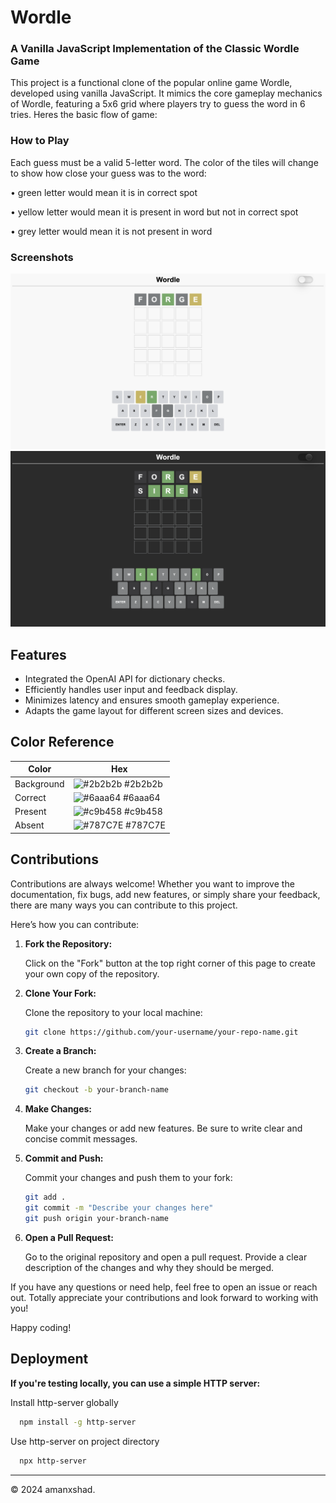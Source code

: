
# Wordle

### A Vanilla JavaScript Implementation of the Classic Wordle Game

This project is a functional clone of the popular online game Wordle, developed using vanilla JavaScript. It mimics the core gameplay mechanics of Wordle, featuring a 5x6 grid where players try to guess the word in 6 tries. Heres the basic flow of game:

### How to Play

Each guess must be a valid 5-letter word. The color of the tiles will change to show how close your guess was to the word:

• green letter would mean it is in correct spot

• yellow letter would mean it is present in word but not in correct spot

• grey letter would mean it is not present in word
### Screenshots

![App Screenshot1](./images/ss1.png)
![App Screenshot2](./images/ss2.png)

## Features


- Integrated the OpenAI API for dictionary checks.
- Efficiently handles user input and feedback display.
- Minimizes latency and ensures smooth gameplay experience.
- Adapts the game layout for different screen sizes and devices.

## Color Reference

| Color             | Hex                                                                |
| ----------------- | ------------------------------------------------------------------ |
| Background| ![#2b2b2b](https://via.placeholder.com/10/2b2b2b?text=+) #2b2b2b |
| Correct | ![#6aaa64](https://via.placeholder.com/10/6aaa64?text=+) #6aaa64 |
| Present | ![#c9b458](https://via.placeholder.com/10/c9b458?text=+) #c9b458 |
| Absent | ![#787C7E](https://via.placeholder.com/10/787C7E?text=+) #787C7E |


## Contributions

Contributions are always welcome! Whether you want to improve the documentation, fix bugs, add new features, or simply share your feedback, there are many ways you can contribute to this project.

Here’s how you can contribute:

1. **Fork the Repository:**

   Click on the "Fork" button at the top right corner of this page to create your own copy of the repository.

2. **Clone Your Fork:**

   Clone the repository to your local machine:
     ```bash
     git clone https://github.com/your-username/your-repo-name.git
     ```

3. **Create a Branch:**

   Create a new branch for your changes:
     ```bash
     git checkout -b your-branch-name
     ```

4. **Make Changes:**

   Make your changes or add new features. Be sure to write clear and concise commit messages.

5. **Commit and Push:**

   Commit your changes and push them to your fork:
     ```bash
     git add .
     git commit -m "Describe your changes here"
     git push origin your-branch-name
     ```

6. **Open a Pull Request:**

   Go to the original repository and open a pull request. Provide a clear description of the changes and why they should be merged.


If you have any questions or need help, feel free to open an issue or reach out. Totally appreciate your contributions and look forward to working with you!

Happy coding!





## Deployment

**If you're testing locally, you can use a simple HTTP server:**


Install http-server globally 
```bash
  npm install -g http-server
```

Use http-server on project directory
```bash
  npx http-server
```
---

© 2024 amanxshad. 